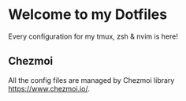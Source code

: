 # Welcome to my Dotfiles
Every configuration for my tmux, zsh & nvim is here! 

## Chezmoi 
All the config files are managed by Chezmoi library https://www.chezmoi.io/. 

